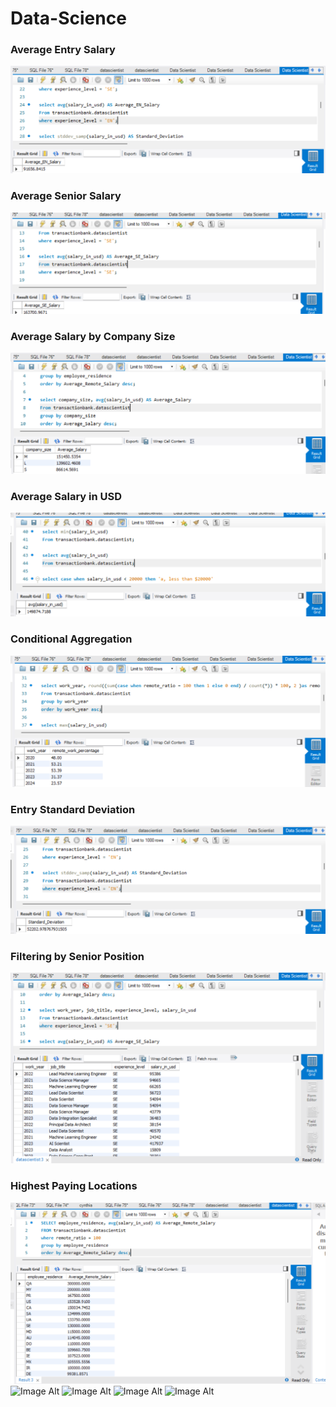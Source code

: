 # Data-Science
### Average Entry Salary
![Image Alt](https://github.com/CynthiaBanjo/Data-Science/blob/main/Average%20EN%20Salary.png)
### Average Senior Salary
![Image Alt](https://github.com/CynthiaBanjo/Data-Science/blob/main/Average%20SE%20salary.png)
### Average Salary by Company Size
![Image Alt](https://github.com/CynthiaBanjo/Data-Science/blob/main/Average%20Salary%20By%20Company%20Size.png)
### Average Salary in USD
![Image Alt](https://github.com/CynthiaBanjo/Data-Science/blob/main/Average%20Salary%20in%20USD.png)
### Conditional Aggregation
![Image Alt](https://github.com/CynthiaBanjo/Data-Science/blob/main/Conditiona%20Aggregation.png)
### Entry Standard Deviation
![Image Alt](https://github.com/CynthiaBanjo/Data-Science/blob/main/EN%20Standard%20Deviation.png)
### Filtering by Senior Position
![Image Alt](https://github.com/CynthiaBanjo/Data-Science/blob/main/Filtering%20by%20Senior%20Position.png)
### Highest Paying Locations
![Image Alt](https://github.com/CynthiaBanjo/Data-Science/blob/main/Highest%20Paying%20Locations.png)
![Image Alt]()
![Image Alt]()
![Image Alt]()
![Image Alt]()
